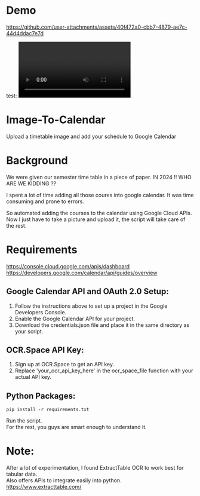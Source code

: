 # Demo

https://github.com/user-attachments/assets/40f472a0-cbb7-4879-ae7c-44d4ddac7e7d

test:
![Video Demo](./Zener.m4v)

# Image-To-Calendar
Upload a timetable image and add your schedule to Google Calendar

# Background

We were given our semester time table in a piece of paper.
IN 2024 !! WHO ARE WE KIDDING ??

I spent a lot of time adding all those coures into google calendar.
It was time consuming and prone to errors.

So automated adding the courses to the calendar using Google Cloud APIs.
Now I just have to take a picture and upload it, the script will take care of the rest.


# Requirements 

https://console.cloud.google.com/apis/dashboard    \
https://developers.google.com/calendar/api/guides/overview

## Google Calendar API and OAuth 2.0 Setup:
1. Follow the instructions above to set up a project in the Google Developers Console.
2. Enable the Google Calendar API for your project.
3. Download the credentials.json file and place it in the same directory as your script.

## OCR.Space API Key:

1. Sign up at OCR.Space to get an API key.
2. Replace 'your_ocr_api_key_here' in the ocr_space_file function with your actual API key.

## Python Packages:
`pip install -r requirements.txt`

Run the script. \
For the rest, you guys are smart enough to understand it.

# Note:
After a lot of experimentation, I found ExtractTable OCR to work best for tabular data. \
Also offers APIs to integrate easily into python. \
https://www.extracttable.com/
